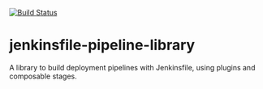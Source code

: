 [![Build Status](https://travis-ci.org/manheim/jenkinsfile-pipeline-library.svg?branch=master)](https://travis-ci.org/manheim/jenkinsfile-pipeline-library)

# jenkinsfile-pipeline-library
A library to build deployment pipelines with Jenkinsfile, using plugins and composable stages.
